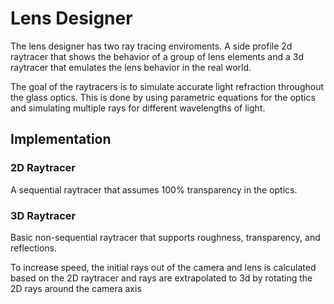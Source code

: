 # Lens Designer

The lens designer has two ray tracing enviroments. A side profile 2d raytracer that shows the behavior of a group of lens elements and a 3d raytracer that emulates the lens behavior in the real world.

The goal of the raytracers is to simulate accurate light refraction throughout the glass optics. This is done by using parametric equations for the optics and simulating multiple rays for different wavelengths of light.

## Implementation

### 2D Raytracer

A sequential raytracer that assumes 100% transparency in the optics.

### 3D Raytracer

Basic non-sequential raytracer that supports roughness, transparency, and reflections.

To increase speed, the initial rays out of the camera and lens is calculated based on the 2D raytracer and rays are extrapolated to 3d by rotating the 2D rays around the camera axis
